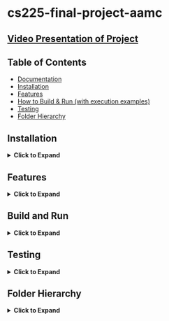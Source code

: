 # cs225-final-project-aamc

## [Video Presentation of Project]()

## Table of Contents
* [Documentation](https://github.com/anisha-jog/cs225-final-project-aamc/tree/main/Documentation)
* [Installation](https://github.com/anisha-jog/cs225-final-project-aamc#installation)
* [Features](https://github.com/anisha-jog/cs225-final-project-aamc#features)
* [How to Build & Run (with execution examples)](https://github.com/anisha-jog/cs225-final-project-aamc#build-and-run)
* [Testing](https://github.com/anisha-jog/cs225-final-project-aamc#testing)
* [Folder Hierarchy](https://github.com/anisha-jog/cs225-final-project-aamc#folder-hierarchy)

## Installation
<details>
 <summary> <strong>Click to Expand</strong></summary>

To setup this project, clone the repository locally using the command
```bash
git clone https://github.com/anisha-jog/cs225-final-project-aamc.git
```
then cd into the newly made directory to be able to utilize the commands in the <a href="https://github.com/anisha-jog/cs225-final-project-aamc#build-and-run"><strong> Build and Run </strong></a> section.
</details>

## Features
<details>
 <summary> <strong>Click to Expand</strong></summary>

Two main features are accessible within our project:

1. Pagerank algorithm on any given .tsv or .txt file
2. BFS algorithm on any given .tsv or .txt file 

Our Google dataset is in web-Google.txt.

</details>

## Build and Run
<details>
<summary> <strong>Click to Expand</strong></summary>

To build the files, use the command:
```
   mkdir build
   cd build
   cmake ..
   make
```
    
After building the main executable from the main command, there are 2 main commands that can be run:
```
   ./test
   ./main
```
   
Running main will step through building our graph, running the BFS algorithm, and running the PageRank algorithm, the results of which will be written to files in the output folder. Follow the prompts given in the terminal to enter files for input/output. Comments are available in the file to explain which parameters to change for what purpose, if desired. Running test will run all of our test cases for our graph, BFS algorithm, and PageRank algorithm.<br>

If adding custom files, ensure that vertices are labelled numerically and are in this format (separated by a tab):
|    |  |
| ----------- | ----------- |
| Vertex1      | Vertex2       |
| Vertex1   | Vertex3        |
</details>

## Testing
<details>
 <summary> <strong>Click to Expand</strong></summary>

The code provides a wide variety of tests for the various functions within the program. To run them and see the resulting account of success and failure use the command:
```bash
make test
```
to build them, and then run the test executible using:
```bash
./test
```
The tests that will be run are located within the tests folder of the project.

</details>

## Folder Hierarchy
<details>
<summary> <strong>Click to Expand</strong></summary>

`Documentation` - project documentation for non-code material such as our proposal, written report, and presentation video.<br>
`entry` - contains main.cpp.<br>
`input` - contains all of the input files we use. Each file contains a set of graph edges; the first number is the source vertex, and the second number is the destination vertex.<br>
`lib` - dummy folder for libraries. Currently, we are not using any external libraries.<br>
`output` - contains output files to write algorithm results to.<br>
`src` - contains our project implementation, including the graph class, graph functions, and our algorithms.<br>
`tests` - contains tests.cpp.
